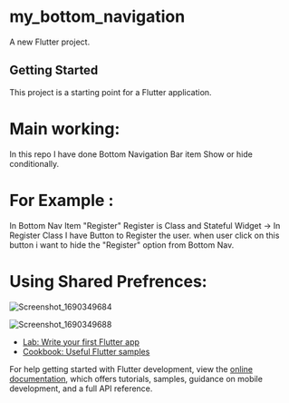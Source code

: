 # my_bottom_navigation

A new Flutter project.

## Getting Started

This project is a starting point for a Flutter application.

# Main working:
In this repo I have done Bottom Navigation Bar item Show or hide conditionally.
# For Example :
In Bottom Nav Item "Register" Register is Class and Stateful Widget -> In Register Class I have Button to Register the user.
when user click on this button i want to hide the "Register" option from Bottom Nav.

# Using Shared Prefrences:
![Screenshot_1690349684](https://github.com/SajidMasood/BottomNavigation-Option-hide-show-conditionally/assets/23151871/fa502f49-9aa4-4bc6-aaab-7e5aef5aa0d3)

![Screenshot_1690349688](https://github.com/SajidMasood/BottomNavigation-Option-hide-show-conditionally/assets/23151871/23850758-bc72-4a1f-9191-bc0877a3bc77)


- [Lab: Write your first Flutter app](https://docs.flutter.dev/get-started/codelab)
- [Cookbook: Useful Flutter samples](https://docs.flutter.dev/cookbook)

For help getting started with Flutter development, view the
[online documentation](https://docs.flutter.dev/), which offers tutorials,
samples, guidance on mobile development, and a full API reference.
